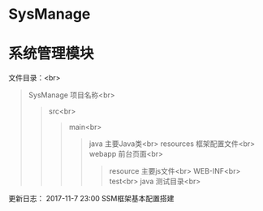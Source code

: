 # SysManage
系统管理模块
=======================================
文件目录：\<br>
>SysManage				项目名称\<br>
>>src\<br>		
>>>main\<br>
>>>>java	主要Java类\<br>
>>>>resources	框架配置文件\<br>
>>>>webapp	前台页面\<br>
>>>>>resource	主要js文件\<br>
>>>>>WEB-INF\<br>	
>>>test\<br>
>>>>java	测试目录\<br>

更新日志：
2017-11-7 23:00    SSM框架基本配置搭建